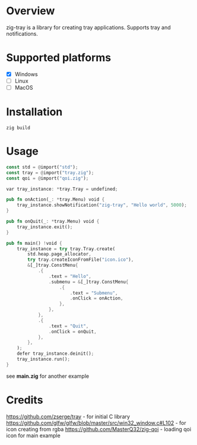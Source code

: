 # Overview

zig-tray is a library for creating tray applications. Supports tray and notifications.

# Supported platforms

 - [x] Windows
 - [ ] Linux
 - [ ] MacOS

# Installation

```
zig build
```

# Usage

```rust
const std = @import("std");
const tray = @import("tray.zig");
const qoi = @import("qoi.zig");

var tray_instance: *tray.Tray = undefined;

pub fn onAction(_: *tray.Menu) void {
    tray_instance.showNotification("zig-tray", "Hello world", 5000);
}

pub fn onQuit(_: *tray.Menu) void {
    tray_instance.exit();
}

pub fn main() !void {
    tray_instance = try tray.Tray.create(
        std.heap.page_allocator,
        try tray.createIconFromFile("icon.ico"),
        &[_]tray.ConstMenu{
            .{
                .text = "Hello",
                .submenu = &[_]tray.ConstMenu{
                    .{
                        .text = "Submenu",
                        .onClick = onAction,
                    },
                },
            },
            .{
                .text = "Quit",
                .onClick = onQuit,
            },
        },
    );
    defer tray_instance.deinit();
    tray_instance.run();
}
```

see **main.zig** for another example

# Credits

https://github.com/zserge/tray - for initial C library
https://github.com/glfw/glfw/blob/master/src/win32_window.c#L102 - for icon creating from rgba
https://github.com/MasterQ32/zig-qoi - loading qoi icon for main example

